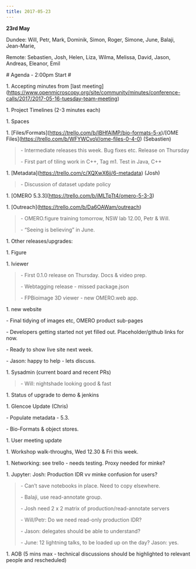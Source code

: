```yaml
---
title: 2017-05-23
---
```


**23rd May**

Dundee: Will, Petr, Mark, Dominik, Simon, Roger, Simone, June, Balaji,
Jean-Marie,

Remote: Sebastien, Josh, Helen, Liza, Wilma, Melissa, David, Jason,
Andreas, Eleanor, Emil

\# Agenda - 2:00pm Start \#

1\. Accepting minutes from \[last
meeting\](https://www.openmicroscopy.org/site/community/minutes/conference-calls/2017/2017-05-16-tuesday-team-meeting)

1\. Project Timelines (2-3 minutes each)

1\. Spaces

1\.
\[Files/Formats\](https://trello.com/b/IBHfAIMP/bio-formats-5-x)/\[OME
Files\](https://trello.com/b/WFYWCvoV/ome-files-0-4-0) (Sebastien)

> \- Intermediate releases this week. Bug fixes etc. Release on Thursday
>
> \- First part of tiling work in C++, Tag m1. Test in Java, C++

1\. \[Metadata\](https://trello.com/c/XQXwX6jj/6-metadata) (Josh)

> \- Discussion of dataset update policy

1\. \[OMERO
5.3.3\]([<u>https://trello.com/b/iMLTpTt4/omero-5-3-3</u>](https://trello.com/b/iMLTpTt4/omero-5-3-3))

1\.
\[Outreach\]([<u>https://trello.com/b/Da6OAWam/outreach</u>](https://trello.com/b/Da6OAWam/outreach))

> \- OMERO.figure training tomorrow, NSW lab 12.00, Petr & Will.
>
> \- “Seeing is believing” in June.

1\. Other releases/upgrades:

1\. Figure

1\. Iviewer

> \- First 0.1.0 release on Thursday. Docs & video prep.
>
> \- Webtagging release - missed package.json
>
> \- FPBioimage 3D viewer - new OMERO.web app.

1\. new website

\- Final tidying of images etc, OMERO product sub-pages

\- Developers getting started not yet filled out. Placeholder/github
links for now.

\- Ready to show live site next week.

\- Jason: happy to help - lets discuss.

1\. Sysadmin (current board and recent PRs)

> \- Will: nightshade looking good & fast

1\. Status of upgrade to demo & jenkins

1\. Glencoe Update (Chris)

\- Populate metadata - 5.3.

\- Bio-Formats & object stores.

1\. User meeting update

1\. Workshop walk-throughs, Wed 12.30 & Fri this week.

1\. Networking: see trello - needs testing. Proxy needed for minke?

1\. Jupyter: Josh: Production IDR vv minke confusion for users?

> \- Can’t save notebooks in place. Need to copy elsewhere.
>
> \- Balaji, use read-annotate group.
>
> \- Josh need 2 x 2 matrix of production/read-annotate servers
>
> \- Will/Petr: Do we need read-only production IDR?
>
> \- Jason: delegates should be able to understand?
>
> \- June: 12 lightning talks, to be loaded up on the day? Jason: yes.

1\. AOB (5 mins max - technical discussions should be highlighted to
relevant people and rescheduled)
